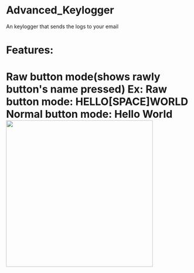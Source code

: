 # Advanced_Keylogger
An keylogger that sends the logs to your email
<h1>Features:<h1>
Raw button mode(shows rawly button's name pressed)
Ex:
Raw button mode: HELLO[SPACE]WORLD
Normal button mode: Hello World
  
  
<img src="https://cdn.discordapp.com/attachments/734523179409866873/774287594536042526/Capture.jpeg" width="400">

